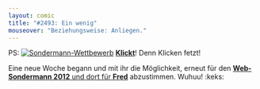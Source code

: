 ```yaml
---
layout: comic
title: "#2493: Ein wenig"
mouseover: "Beziehungsweise: Anliegen."
---
```


PS:
<a href="http://www.mycomics.de/content/web-sondermann-2012.html" title="Sondermann-Wettbewerb"><img src="http://www.fonflatter.de/bilder/comic_sondermann.jpg" alt="Sondermann-Wettbewerb" /></a>
<a href="http://www.mycomics.de/content/web-sondermann-2012.html" title="Sondermann-Wettbewerb"><strong>Klickt</strong></a>! Denn Klicken fetzt!

Eine neue Woche begann und mit ihr die Möglichkeit, erneut für den <a href="http://www.mycomics.de/content/web-sondermann-2012.html" title="Sondermann-Wettbewerb"><strong>Web-Sondermann 2012</strong> und dort für <strong>Fred</strong></a> abzustimmen. 
Wuhuu!
:keks:
